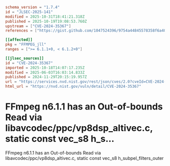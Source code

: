 ```toml
schema_version = "1.7.4"
id = "JLSEC-2025-141"
modified = 2025-10-31T18:41:21.318Z
published = 2025-10-19T19:08:53.760Z
upstream = ["CVE-2024-35367"]
references = ["https://gist.github.com/1047524396/9754a44845578358f6a403447c458ca4", "https://github.com/FFmpeg/FFmpeg/blob/n6.1.1/libavcodec/ppc/vp8dsp_altivec.c#L53", "https://github.com/ffmpeg/ffmpeg/commit/09e6840cf7a3ee07a73c3ae88a020bf27ca1a667"]

[[affected]]
pkg = "FFMPEG_jll"
ranges = [">= 6.1.1+0, < 6.1.2+0"]

[[jlsec_sources]]
id = "CVE-2024-35367"
imported = 2025-10-18T14:07:17.235Z
modified = 2025-06-03T16:03:14.833Z
published = 2024-11-29T20:15:19.957Z
url = "https://services.nvd.nist.gov/rest/json/cves/2.0?cveId=CVE-2024-35367"
html_url = "https://nvd.nist.gov/vuln/detail/CVE-2024-35367"
```

# FFmpeg n6.1.1 has an Out-of-bounds Read via libavcodec/ppc/vp8dsp_altivec.c, static const vec_s8 h_s...

FFmpeg n6.1.1 has an Out-of-bounds Read via libavcodec/ppc/vp8dsp_altivec.c, static const vec_s8 h_subpel_filters_outer

